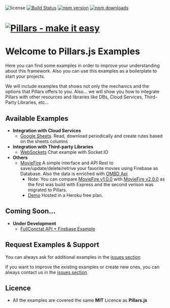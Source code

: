 ![license](https://img.shields.io/badge/license-MIT-blue.svg ) [![Build Status](https://img.shields.io/travis/pillarsjs/pillars/master.svg)](https://travis-ci.org/pillarsjs/pillars) [![npm version](https://img.shields.io/npm/v/pillars.svg)](https://www.npmjs.com/package/pillars) [![npm downloads](https://img.shields.io/npm/dm/pillars.svg)](https://www.npmjs.com/package/pillars)

# [![Pillars - make it easy ](http://pillarsjs.com/img/pillars.png)](http://pillarsjs.com/)

# Welcome to **Pillars.js Examples**


Here you can find some examples in order to improve your understanding about this framework. Also you can use this examples as a boilerplate to start your projects. 

We will include examples that shows not only the mechanics and the options that Pillars offers to you. Also... we will show you how to integrate Pillars with other resources and libraries like DBs, Cloud Services, Third-Party Libraries, etc...


## Available Examples 
- **Integration with Cloud Services**
  - [Google Sheets](google-sheets). Read, download periodically and create rutes based on the sheets columns
- **Integration with Third-party Libraries**
  - [WebSockets](https://github.com/pillarsjs/pillars.examples/tree/master/socket.io) Chat example with Socket.IO
- **Others**
  - [MovieFire](https://github.com/UlisesGascon/Simple-API-REST-with-Firebase-and-IMBD) A simple interface and API Rest to save/update/delete/retrive your favorite movies using Firebase as Database. Also the data is enriched with [OMBD Api](https://github.com/misterhat/omdb)
    - Note: You can compare [MovieFire v1.0.0](https://github.com/UlisesGascon/Simple-API-REST-with-Firebase-and-IMBD/releases/tag/v1.0.0) with [MovieFire v2.0.0](https://github.com/UlisesGascon/Simple-API-REST-with-Firebase-and-IMBD/releases/tag/v2.0.0) as the first was build with Express and the second verison was migrated to Pillars.
    - [Demo](http://moviefire.herokuapp.com/) Hosted in a Heroku free plan.

## Coming Soon...
- **Under Development**
  - [FullConctat API + Firebase Example](https://github.com/pillarsjs/pillars.examples/issues/1)


## Request Examples & Support

You can always ask for additional examples in the [issues section](https://github.com/pillarsjs/pillars.examples/issues)

If you want to improve the existing examples or create new ones, you can always contact us in the [issues section](https://github.com/pillarsjs/pillars.examples/issues).

## Licence
 - All the examples are covered the same **MIT** Licence as **Pillars.js**
